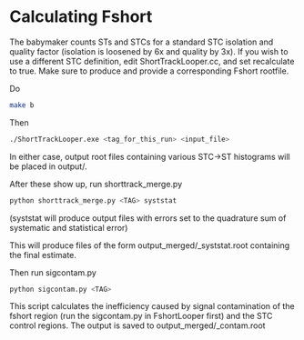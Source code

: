 # Calculating Fshort

The babymaker counts STs and STCs for a standard STC isolation and quality factor (isolation is loosened by 6x and quality by 3x). If you wish to use a different STC definition, edit ShortTrackLooper.cc, and set recalculate to true. Make sure to produce and provide a corresponding Fshort rootfile.

Do 
``` bash
make b
```

Then
``` bash
./ShortTrackLooper.exe <tag_for_this_run> <input_file>
```

In either case, output root files containing various STC->ST histograms will be placed in output/<TAG>.

After these show up, run shorttrack_merge.py
``` bash
python shorttrack_merge.py <TAG> syststat
```

(syststat will produce output files with errors set to the quadrature sum of systematic and statistical error)

This will produce files of the form output_merged/<data or mc>_<year>_<TAG>_syststat.root containing the final estimate.

Then run sigcontam.py
``` bash
python sigcontam.py <TAG>
```

This script calculates the inefficiency caused by signal contamination of the fshort region (run the sigcontam.py in FshortLooper first) and the STC control regions. The output is saved to output_merged/<data or mc>_<year>_<TAG>_contam.root
